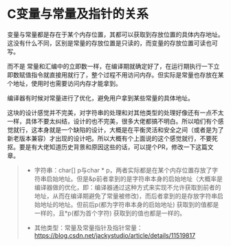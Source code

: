 # C变量与常量及指针的关系
变量与常量都是存在于某个内存位置，其都可以获取到存放位置的具体内存地址。这没有什么不同，区别是常量的存放位置是只读的，而变量的存放位置可读也可写。

而不是 常量和汇编中的立即数一样，在编译期就确定好了，在运行期执行一下立即数赋值指令就直接用就行了，整个过程不用访问内存。但实际是常量也存放在某个地址，使用时也需要访问内存才能拿到。

编译器有时候对常量进行了优化，避免用户拿到某些常量的具体地址。

这块的设计感觉并不完美，对字符串的处理和对其他类型的处理好像还有一点不太一样，具体不要太纠结，设计的也不完美，很多大佬都搞不明白。所以咱们有个感觉就行，这本身就是一个缺陷的设计，大概是在平衡灵活和安全之间（或者是为了新老版本兼容）才出现的设计吧。所以大概有个上面说的这个感觉就行，不要死抠。要是有大佬知道历史背景和原因这些的话，可以提个PR，修改一下这篇文章。

> - 字符串：char[] p与char * p，两者实际都是在某个内存位置存放了字符串启始地址。但是&p前者拿到的是字符串本身的启始地址（大概率是编译器做的优化，即：编译器通过这种方式来实现不允许获取到前者的地址，从而在编译期避免了常量被修改)，而后者拿到的是存放字符串启始地址的地址。但前后p(都为字符串本身的启始地址) 获取到的值都是一样的，且*p(都为首个字符) 获取到的值也都是一样的。
> 
> - 其他类型：常量及常量指针及指针常量：https://blog.csdn.net/jackystudio/article/details/11519817

